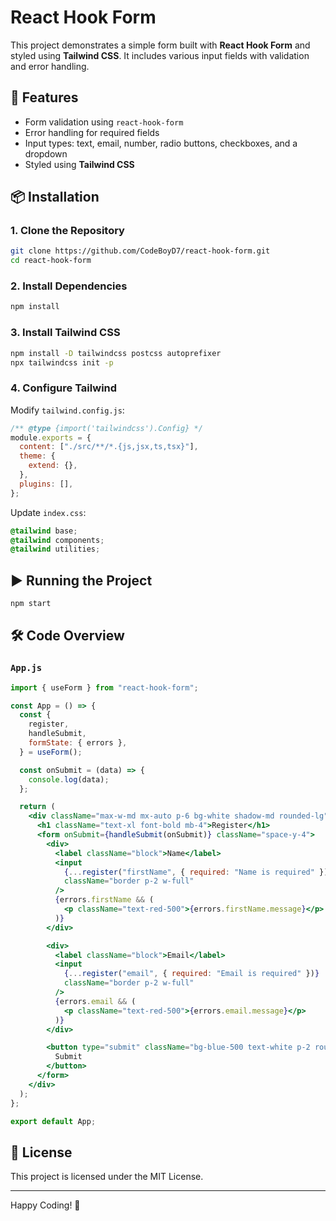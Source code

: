 # React Hook Form

This project demonstrates a simple form built with **React Hook Form** and styled using **Tailwind CSS**. It includes various input fields with validation and error handling.

## 🚀 Features

- Form validation using `react-hook-form`
- Error handling for required fields
- Input types: text, email, number, radio buttons, checkboxes, and a dropdown
- Styled using **Tailwind CSS**

## 📦 Installation

### 1. Clone the Repository

```sh
git clone https://github.com/CodeBoyD7/react-hook-form.git
cd react-hook-form
```

### 2. Install Dependencies

```sh
npm install
```

### 3. Install Tailwind CSS

```sh
npm install -D tailwindcss postcss autoprefixer
npx tailwindcss init -p
```

### 4. Configure Tailwind

Modify `tailwind.config.js`:

```js
/** @type {import('tailwindcss').Config} */
module.exports = {
  content: ["./src/**/*.{js,jsx,ts,tsx}"],
  theme: {
    extend: {},
  },
  plugins: [],
};
```

Update `index.css`:

```css
@tailwind base;
@tailwind components;
@tailwind utilities;
```

## ▶️ Running the Project

```sh
npm start
```

## 🛠️ Code Overview

### `App.js`

```jsx
import { useForm } from "react-hook-form";

const App = () => {
  const {
    register,
    handleSubmit,
    formState: { errors },
  } = useForm();

  const onSubmit = (data) => {
    console.log(data);
  };

  return (
    <div className="max-w-md mx-auto p-6 bg-white shadow-md rounded-lg">
      <h1 className="text-xl font-bold mb-4">Register</h1>
      <form onSubmit={handleSubmit(onSubmit)} className="space-y-4">
        <div>
          <label className="block">Name</label>
          <input
            {...register("firstName", { required: "Name is required" })}
            className="border p-2 w-full"
          />
          {errors.firstName && (
            <p className="text-red-500">{errors.firstName.message}</p>
          )}
        </div>

        <div>
          <label className="block">Email</label>
          <input
            {...register("email", { required: "Email is required" })}
            className="border p-2 w-full"
          />
          {errors.email && (
            <p className="text-red-500">{errors.email.message}</p>
          )}
        </div>

        <button type="submit" className="bg-blue-500 text-white p-2 rounded">
          Submit
        </button>
      </form>
    </div>
  );
};

export default App;
```

## 📜 License

This project is licensed under the MIT License.

---

Happy Coding! 🎉
